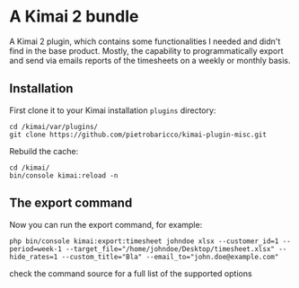 # A Kimai 2 bundle

A Kimai 2 plugin, which contains some functionalities I needed and didn't find in the base product.
Mostly, the capability to programmatically export and send via emails reports of the timesheets on a weekly or monthly basis.

## Installation

First clone it to your Kimai installation `plugins` directory:
```
cd /kimai/var/plugins/
git clone https://github.com/pietrobaricco/kimai-plugin-misc.git
```

Rebuild the cache:
```
cd /kimai/
bin/console kimai:reload -n
```

## The export command

Now you can run the export command, for example:

```
php bin/console kimai:export:timesheet johndoe xlsx --customer_id=1 --period=week-1 --target_file="/home/johndoe/Desktop/timesheet.xlsx" --hide_rates=1 --custom_title="Bla" --email_to="john.doe@example.com"
```

check the command source for a full list of the supported options